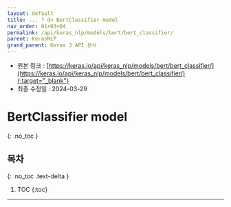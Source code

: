 ```yaml
---
layout: default
title: ... └ d> BertClassifier model
nav_order: 01+03+04
permalink: /api/keras_nlp/models/bert/bert_classifier/
parent: KerasNLP
grand_parent: Keras 3 API 문서
---
```


* 원본 링크 : [https://keras.io/api/keras_nlp/models/bert/bert_classifier/](https://keras.io/api/keras_nlp/models/bert/bert_classifier/){:target="_blank"}
* 최종 수정일 : 2024-03-29

# BertClassifier model
{: .no_toc }

## 목차
{: .no_toc .text-delta }

1. TOC
{:toc}

---
